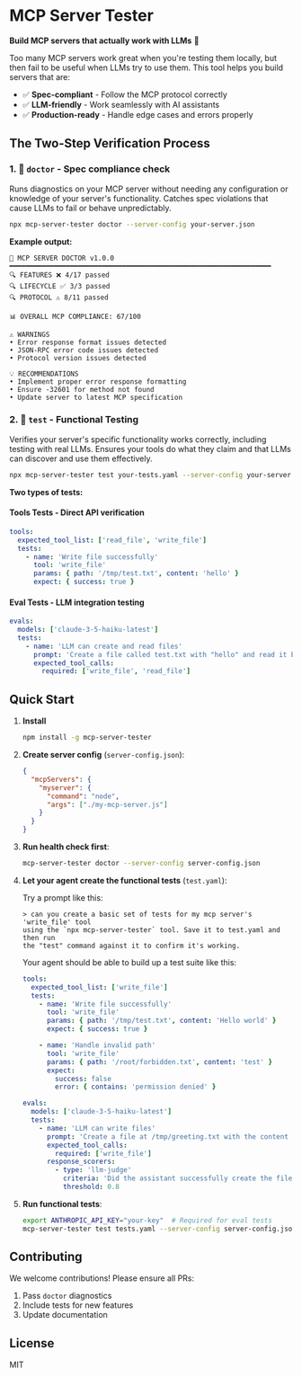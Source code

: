 # MCP Server Tester

**Build MCP servers that actually work with LLMs** 🤖

Too many MCP servers work great when you're testing them locally, but then fail to be useful when LLMs try to use them. This tool helps you build servers that are:

- ✅ **Spec-compliant** - Follow the MCP protocol correctly
- ✅ **LLM-friendly** - Work seamlessly with AI assistants
- ✅ **Production-ready** - Handle edge cases and errors properly

## The Two-Step Verification Process

### 1. 🏥 `doctor` - Spec compliance check

Runs diagnostics on your MCP server without needing any configuration or knowledge of your server's functionality. Catches spec violations that cause LLMs to fail or behave unpredictably.

```bash
npx mcp-server-tester doctor --server-config your-server.json
```

**Example output:**

```
🏥 MCP SERVER DOCTOR v1.0.0
━━━━━━━━━━━━━━━━━━━━━━━━━━━━━━━━━━━━━━━━━━━━━━━━━━━━━━━━━━━━━━━━━
🔍 FEATURES ❌ 4/17 passed
🔍 LIFECYCLE ✅ 3/3 passed
🔍 PROTOCOL ⚠️ 8/11 passed

📊 OVERALL MCP COMPLIANCE: 67/100

⚠️ WARNINGS
• Error response format issues detected
• JSON-RPC error code issues detected
• Protocol version issues detected

💡 RECOMMENDATIONS
• Implement proper error response formatting
• Ensure -32601 for method not found
• Update server to latest MCP specification
```

### 2. 🧪 `test` - Functional Testing

Verifies your server's specific functionality works correctly, including testing with real LLMs. Ensures your tools do what they claim and that LLMs can discover and use them effectively.

```bash
npx mcp-server-tester test your-tests.yaml --server-config your-server.json
```

**Two types of tests:**

#### Tools Tests - Direct API verification

```yaml
tools:
  expected_tool_list: ['read_file', 'write_file']
  tests:
    - name: 'Write file successfully'
      tool: 'write_file'
      params: { path: '/tmp/test.txt', content: 'hello' }
      expect: { success: true }
```

#### Eval Tests - LLM integration testing

```yaml
evals:
  models: ['claude-3-5-haiku-latest']
  tests:
    - name: 'LLM can create and read files'
      prompt: 'Create a file called test.txt with "hello" and read it back'
      expected_tool_calls:
        required: ['write_file', 'read_file']
```

## Quick Start

1. **Install**

   ```bash
   npm install -g mcp-server-tester
   ```

2. **Create server config** (`server-config.json`):

   ```json
   {
     "mcpServers": {
       "myserver": {
         "command": "node",
         "args": ["./my-mcp-server.js"]
       }
     }
   }
   ```

3. **Run health check first**:

   ```bash
   mcp-server-tester doctor --server-config server-config.json
   ```

4. **Let your agent create the functional tests** (`test.yaml`):

   Try a prompt like this:

   ```console
   > can you create a basic set of tests for my mcp server's 'write_file' tool
   using the `npx mcp-server-tester` tool. Save it to test.yaml and then run
   the "test" command against it to confirm it's working.
   ```

   Your agent should be able to build up a test suite like this:

   ```yaml
   tools:
     expected_tool_list: ['write_file']
     tests:
       - name: 'Write file successfully'
         tool: 'write_file'
         params: { path: '/tmp/test.txt', content: 'Hello world' }
         expect: { success: true }

       - name: 'Handle invalid path'
         tool: 'write_file'
         params: { path: '/root/forbidden.txt', content: 'test' }
         expect:
           success: false
           error: { contains: 'permission denied' }

   evals:
     models: ['claude-3-5-haiku-latest']
     tests:
       - name: 'LLM can write files'
         prompt: 'Create a file at /tmp/greeting.txt with the content "Hello from Claude"'
         expected_tool_calls:
           required: ['write_file']
         response_scorers:
           - type: 'llm-judge'
             criteria: 'Did the assistant successfully create the file?'
             threshold: 0.8
   ```

5. **Run functional tests**:
   ```bash
   export ANTHROPIC_API_KEY="your-key"  # Required for eval tests
   mcp-server-tester test tests.yaml --server-config server-config.json
   ```

## Contributing

We welcome contributions! Please ensure all PRs:

1. Pass `doctor` diagnostics
2. Include tests for new features
3. Update documentation

## License

MIT
